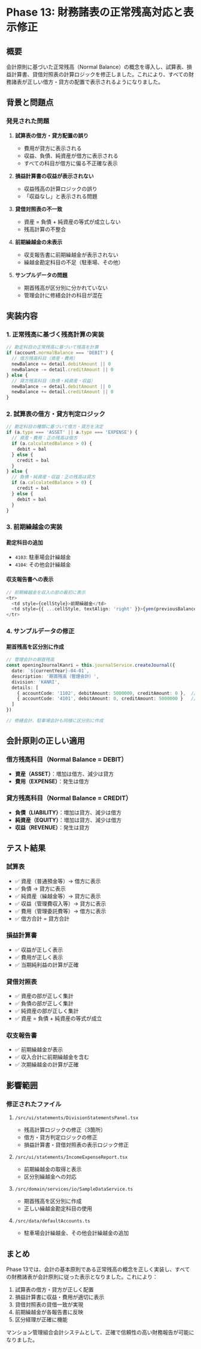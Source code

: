 # Phase 13: 財務諸表の正常残高対応と表示修正

## 概要
会計原則に基づいた正常残高（Normal Balance）の概念を導入し、試算表、損益計算書、貸借対照表の計算ロジックを修正しました。これにより、すべての財務諸表が正しい借方・貸方の配置で表示されるようになりました。

## 背景と問題点

### 発見された問題
1. **試算表の借方・貸方配置の誤り**
   - 費用が貸方に表示される
   - 収益、負債、純資産が借方に表示される
   - すべての科目が借方に偏る不正確な表示

2. **損益計算書の収益が表示されない**
   - 収益残高の計算ロジックの誤り
   - 「収益なし」と表示される問題

3. **貸借対照表の不一致**
   - 資産 = 負債 + 純資産の等式が成立しない
   - 残高計算の不整合

4. **前期繰越金の未表示**
   - 収支報告書に前期繰越金が表示されない
   - 繰越金勘定科目の不足（駐車場、その他）

5. **サンプルデータの問題**
   - 期首残高が区分別に分かれていない
   - 管理会計に修繕会計の科目が混在

## 実装内容

### 1. 正常残高に基づく残高計算の実装

```typescript
// 勘定科目の正常残高に基づいて残高を計算
if (account.normalBalance === 'DEBIT') {
  // 借方残高科目（資産・費用）
  newBalance += detail.debitAmount || 0
  newBalance -= detail.creditAmount || 0
} else {
  // 貸方残高科目（負債・純資産・収益）
  newBalance -= detail.debitAmount || 0
  newBalance += detail.creditAmount || 0
}
```

### 2. 試算表の借方・貸方判定ロジック

```typescript
// 勘定科目の種類に基づいて借方・貸方を決定
if (a.type === 'ASSET' || a.type === 'EXPENSE') {
  // 資産・費用：正の残高は借方
  if (a.calculatedBalance > 0) {
    debit = bal
  } else {
    credit = bal
  }
} else {
  // 負債・純資産・収益：正の残高は貸方
  if (a.calculatedBalance > 0) {
    credit = bal
  } else {
    debit = bal
  }
}
```

### 3. 前期繰越金の実装

#### 勘定科目の追加
- `4103`: 駐車場会計繰越金
- `4104`: その他会計繰越金

#### 収支報告書への表示
```typescript
// 前期繰越金を収入の部の最初に表示
<tr>
  <td style={cellStyle}>前期繰越金</td>
  <td style={{ ...cellStyle, textAlign: 'right' }}>{yen(previousBalance)}</td>
</tr>
```

### 4. サンプルデータの修正

#### 期首残高を区分別に作成
```typescript
// 管理会計の期首残高
const openingJournalKanri = this.journalService.createJournal({
  date: `${currentYear}-04-01`,
  description: '期首残高（管理会計）',
  division: 'KANRI',
  details: [
    { accountCode: '1102', debitAmount: 5000000, creditAmount: 0 },  // 普通預金（管理）
    { accountCode: '4101', debitAmount: 0, creditAmount: 5000000 }   // 管理費繰越金
  ]
})

// 修繕会計、駐車場会計も同様に区分別に作成
```

## 会計原則の正しい適用

### 借方残高科目（Normal Balance = DEBIT）
- **資産（ASSET）**：増加は借方、減少は貸方
- **費用（EXPENSE）**：発生は借方

### 貸方残高科目（Normal Balance = CREDIT）
- **負債（LIABILITY）**：増加は貸方、減少は借方
- **純資産（EQUITY）**：増加は貸方、減少は借方
- **収益（REVENUE）**：発生は貸方

## テスト結果

### 試算表
- ✅ 資産（普通預金等）→ 借方に表示
- ✅ 負債 → 貸方に表示
- ✅ 純資産（繰越金等）→ 貸方に表示
- ✅ 収益（管理費収入等）→ 貸方に表示
- ✅ 費用（管理委託費等）→ 借方に表示
- ✅ 借方合計 = 貸方合計

### 損益計算書
- ✅ 収益が正しく表示
- ✅ 費用が正しく表示
- ✅ 当期純利益の計算が正確

### 貸借対照表
- ✅ 資産の部が正しく集計
- ✅ 負債の部が正しく集計
- ✅ 純資産の部が正しく集計
- ✅ 資産 = 負債 + 純資産の等式が成立

### 収支報告書
- ✅ 前期繰越金が表示
- ✅ 収入合計に前期繰越金を含む
- ✅ 次期繰越金の計算が正確

## 影響範囲

### 修正されたファイル
1. `/src/ui/statements/DivisionStatementsPanel.tsx`
   - 残高計算ロジックの修正（3箇所）
   - 借方・貸方判定ロジックの修正
   - 損益計算書・貸借対照表の表示ロジック修正

2. `/src/ui/statements/IncomeExpenseReport.tsx`
   - 前期繰越金の取得と表示
   - 区分別繰越金への対応

3. `/src/domain/services/io/SampleDataService.ts`
   - 期首残高を区分別に作成
   - 正しい繰越金勘定科目の使用

4. `/src/data/defaultAccounts.ts`
   - 駐車場会計繰越金、その他会計繰越金の追加

## まとめ

Phase 13では、会計の基本原則である正常残高の概念を正しく実装し、すべての財務諸表が会計原則に従った表示となりました。これにより：

1. 試算表の借方・貸方が正しく配置
2. 損益計算書に収益・費用が適切に表示
3. 貸借対照表の貸借一致が実現
4. 前期繰越金が各報告書に反映
5. 区分経理が正確に機能

マンション管理組合会計システムとして、正確で信頼性の高い財務報告が可能になりました。
